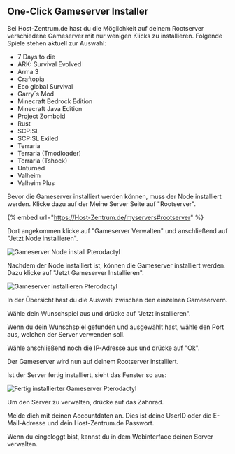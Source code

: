 ## One-Click Gameserver Installer

Bei Host-Zentrum.de hast du die Möglichkeit auf deinem Rootserver verschiedene Gameserver mit nur wenigen Klicks zu installieren.
Folgende Spiele stehen aktuell zur Auswahl:

* 7 Days to die
* ARK: Survival Evolved
* Arma 3
* Craftopia
* Eco global Survival
* Garry´s Mod
* Minecraft Bedrock Edition
* Minecraft Java Edition
* Project Zomboid
* Rust
* SCP:SL
* SCP:SL Exiled
* Terraria
* Terraria (Tmodloader)
* Terraria (Tshock)
* Unturned
* Valheim
* Valheim Plus

Bevor die Gameserver installiert werden können, muss der Node installiert werden.
Klicke dazu auf der Meine Server Seite auf "Rootserver". 

{% embed url="https://Host-Zentrum.de/myservers#rootserver" %}

Dort angekommen klicke auf "Gameserver Verwalten" und anschließend auf "Jetzt Node installieren".

![Gameserver Node install Pterodactyl](../.gitbook/assets/Gamenode%20install.png)

Nachdem der Node installiert ist, können die Gameserver installiert werden.
Dazu klicke auf "Jetzt Gameserver Installieren".

![Gameserver installieren Pterodactyl](../.gitbook/assets/gamenode-installiert.png)

In der Übersicht hast du die Auswahl zwischen den einzelnen Gameservern.

Wähle dein Wunschspiel aus und drücke auf "Jetzt installieren".

Wenn du dein Wunschspiel gefunden und ausgewählt hast, wähle den Port aus, welchen der Server verwenden soll.

Wähle anschließend noch die IP-Adresse aus und drücke auf "Ok".

Der Gameserver wird nun auf deinem Rootserver installiert.

Ist der Server fertig installiert, sieht das Fenster so aus:

![Fertig installierter Gameserver Pterodactyl](../.gitbook/assets/fertig-installierter-gameserver.png)

Um den Server zu verwalten, drücke auf das Zahnrad.

Melde dich mit deinen Accountdaten an.
Dies ist deine UserID oder die E-Mail-Adresse und dein Host-Zentrum.de Passwort.

Wenn du eingeloggt bist, kannst du in dem Webinterface deinen Server verwalten.